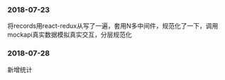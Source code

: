### 2018-07-23
将records用react-redux从写了一遍，套用N多中间件，规范化了一下，调用mockapi真实数据模拟真实交互，分层规范化
### 2018-07-28
新增统计
